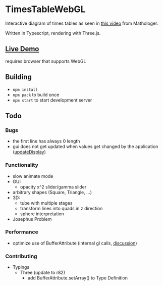 # TimesTableWebGL
Interactive diagram of times tables as seen in [this video](https://www.youtube.com/watch?v=qhbuKbxJsk8) from Mathologer.

Written in Typescript, rendering with Three.js.

## [Live Demo](https://mathiaslengler.github.io/TimesTableWebGL/)

requires browser that supports WebGL

## Building
- `npm install`
- `npm pack` to build once
- `npm start` to start development server

## Todo

### Bugs

- the first line has always 0 length
- gui does not get updated when values get changed by the application ([updateDisplay](https://workshop.chromeexperiments.com/examples/gui/#10--Updating-the-Display-Manually))

### Functionality

- slow animate mode
- GUI
    - opacity x^2 slider/gamma slider
- arbitrary shapes (Square, Triangle, ...)
- 3D:
    - tube with multiple stages
    - transform lines into quads in z direction
    - sphere interpretation
- Josephus Problem

### Performance

- optimize use of BufferAttribute (internal gl calls, [discussion](https://github.com/mrdoob/three.js/pull/9631))

### Contributing

- Typings
    - Three (update to r82)
        - add BufferAttribute.setArray() to Type Definition
